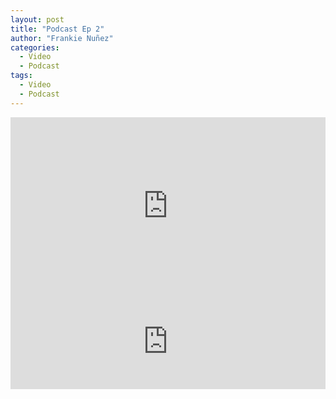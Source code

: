 ```yaml
---
layout: post
title: "Podcast Ep 2"
author: "Frankie Nuñez"
categories:
  - Video
  - Podcast
tags:
  - Video
  - Podcast
---
```


<div style="overflow:hidden;padding-bottom:56.25%;position:relative;height:0;">
<iframe style="left:0;top:0;height:100%;width:100%;position:absolute;" width="560" height="315" src="https://www.youtube.com/embed/XgrrXIiPhoI?showinfo=0" frameborder="0" allow="accelerometer; autoplay; encrypted-media; gyroscope; picture-in-picture" allowfullscreen></iframe>
</div>

<iframe src="https://open.spotify.com/embed/episode/0LJOJuhAFEXnOkAogHd6Hx?utm_source=generator" width="100%" height="152" frameBorder="0" allowfullscreen="" allow="autoplay; clipboard-write; encrypted-media; fullscreen; picture-in-picture"></iframe>
